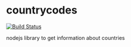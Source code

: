 # countrycodes

[![Build Status](https://travis-ci.org/thegameofcode/countrycodes.svg)](https://travis-ci.org/thegameofcode/countrycodes)

nodejs library to get information about countries
